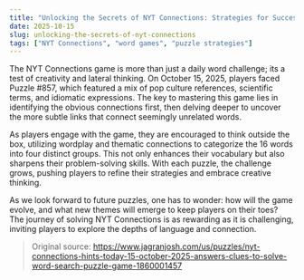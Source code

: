```yaml
---
title: "Unlocking the Secrets of NYT Connections: Strategies for Success"
date: 2025-10-15
slug: unlocking-the-secrets-of-nyt-connections
tags: ["NYT Connections", "word games", "puzzle strategies"]
---
```


The NYT Connections game is more than just a daily word challenge; its a test of creativity and lateral thinking. On October 15, 2025, players faced Puzzle #857, which featured a mix of pop culture references, scientific terms, and idiomatic expressions. The key to mastering this game lies in identifying the obvious connections first, then delving deeper to uncover the more subtle links that connect seemingly unrelated words.

As players engage with the game, they are encouraged to think outside the box, utilizing wordplay and thematic connections to categorize the 16 words into four distinct groups. This not only enhances their vocabulary but also sharpens their problem-solving skills. With each puzzle, the challenge grows, pushing players to refine their strategies and embrace creative thinking.

As we look forward to future puzzles, one has to wonder: how will the game evolve, and what new themes will emerge to keep players on their toes? The journey of solving NYT Connections is as rewarding as it is challenging, inviting players to explore the depths of language and connection.

> Original source: https://www.jagranjosh.com/us/puzzles/nyt-connections-hints-today-15-october-2025-answers-clues-to-solve-word-search-puzzle-game-1860001457